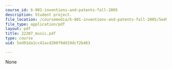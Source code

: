 ```yaml
---
course_id: 6-901-inventions-and-patents-fall-2005
description: Student project.
file_location: /coursemedia/6-901-inventions-and-patents-fall-2005/5ed91da1cc41acd208f9dd19dcf2b483_22207_music.pdf
file_type: application/pdf
layout: pdf
title: 22207_music.pdf
type: course
uid: 5ed91da1cc41acd208f9dd19dcf2b483

---
```

None